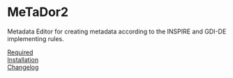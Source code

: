 MeTaDor2
========
Metadata Editor for creating metadata according to the INSPIRE and GDI-DE implementing rules.

[Required](app/Resources/doc/required.md)  
[Installation](app/Resources/doc/installation.md)  
[Changelog](app/Resources/doc/changelog.md)  
